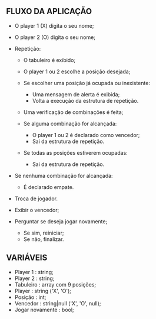 ## FLUXO DA APLICAÇÃO

- O player 1 (X) digita o seu nome;
- O player 2 (O) digita o seu nome;

- Repetição:

    - O tabuleiro é exibido;
    - O player 1 ou 2 escolhe a posição desejada;
    - Se escolher uma posição já ocupada ou inexistente:
        - Uma mensagem de alerta é exibida;
        - Volta a execução da estrutura de repetição.
    - Uma verificação de combinações é feita;
    - Se alguma combinação for alcançada:
        - O player 1 ou 2 é declarado como vencedor;
        - Sai da estrutura de repetição.

    - Se todas as posições estiverem ocupadas:
        - Sai da estrutura de repetição.

 - Se nenhuma combinação for alcançada:
    - É declarado empate.

- Troca de jogador.
- Exibir o vencedor;

- Perguntar se deseja jogar novamente;
    - Se sim, reiniciar;
    - Se não, finalizar.


## VARIÁVEIS

- Player 1 : string;
- Player 2 : string;
- Tabuleiro : array<string> com 9 posições;
- Player : string ('X', 'O');
- Posição : int;
- Vencedor : string|null ('X', 'O', null);
- Jogar novamente : bool;